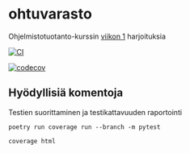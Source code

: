 # ohtuvarasto
Ohjelmistotuotanto-kurssin [viikon 1](https://ohjelmistotuotanto-hy.github.io/tehtavat1) harjoituksia

[![CI](https://github.com/ARomppainen/ohtuvarasto/actions/workflows/main.yml/badge.svg)](https://github.com/ARomppainen/ohtuvarasto/actions)

[![codecov](https://codecov.io/github/ARomppainen/ohtuvarasto/graph/badge.svg?token=AA00E4P1UE)](https://codecov.io/github/ARomppainen/ohtuvarasto)

## Hyödyllisiä komentoja

Testien suorittaminen ja testikattavuuden raportointi

`poetry run coverage run --branch -m pytest`

`coverage html`
